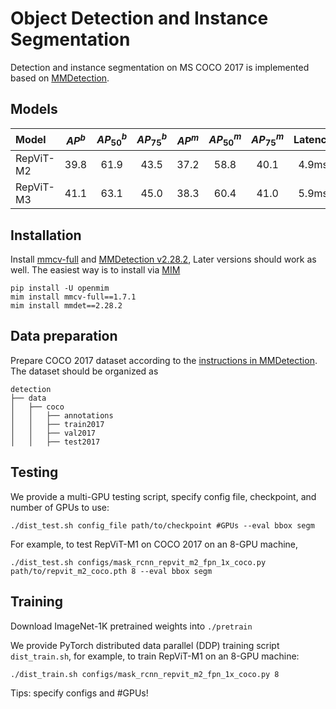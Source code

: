 # Object Detection and Instance Segmentation

Detection and instance segmentation on MS COCO 2017 is implemented based on [MMDetection](https://github.com/open-mmlab/mmdetection).

## Models
| Model                   | $AP^b$ | $AP_{50}^b$ | $AP_{75}^b$ | $AP^m$ | $AP_{50}^m$ | $AP_{75}^m$ | Latency | Ckpt | Log |
|:---------------|:----:|:---:|:--:|:--:|:--:|:--:|:--:|:--:|:--:|
| RepViT-M2 | 39.8  |  61.9   | 43.5  |    37.2    |  58.8      |  40.1        |     4.9ms    |   [M2](https://github.com/jameslahm/RepViT/releases/download/v1.0/repvit_m2_coco.pth)   | [M2](./logs/repvit_m2_coco.json) |
| RepViT-M3 | 41.1   |  63.1  |  45.0   |  38.3   |  60.4   | 41.0        |     5.9ms    |   [M3](https://github.com/jameslahm/RepViT/releases/download/v1.0/repvit_m3_coco.pth)   | [M3](./logs/repvit_m3_coco.json) |

## Installation

Install [mmcv-full](https://github.com/open-mmlab/mmcv) and [MMDetection v2.28.2](https://github.com/open-mmlab/mmdetection/tree/v2.28.2),
Later versions should work as well. 
The easiest way is to install via [MIM](https://github.com/open-mmlab/mim)
```
pip install -U openmim
mim install mmcv-full==1.7.1
mim install mmdet==2.28.2
```

## Data preparation

Prepare COCO 2017 dataset according to the [instructions in MMDetection](https://github.com/open-mmlab/mmdetection/blob/master/docs/en/1_exist_data_model.md#test-existing-models-on-standard-datasets).
The dataset should be organized as 
```
detection
├── data
│   ├── coco
│   │   ├── annotations
│   │   ├── train2017
│   │   ├── val2017
│   │   ├── test2017
```

## Testing

We provide a multi-GPU testing script, specify config file, checkpoint, and number of GPUs to use: 
```
./dist_test.sh config_file path/to/checkpoint #GPUs --eval bbox segm
```

For example, to test RepViT-M1 on COCO 2017 on an 8-GPU machine, 

```
./dist_test.sh configs/mask_rcnn_repvit_m2_fpn_1x_coco.py path/to/repvit_m2_coco.pth 8 --eval bbox segm
```

## Training
Download ImageNet-1K pretrained weights into `./pretrain` 

We provide PyTorch distributed data parallel (DDP) training script `dist_train.sh`, for example, to train RepViT-M1 on an 8-GPU machine: 
```
./dist_train.sh configs/mask_rcnn_repvit_m2_fpn_1x_coco.py 8
```
Tips: specify configs and #GPUs!

